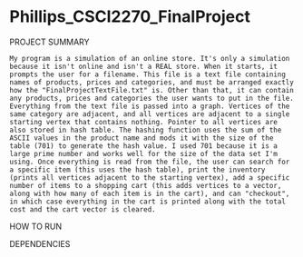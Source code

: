 # Phillips_CSCI2270_FinalProject
PROJECT SUMMARY

	My program is a simulation of an online store. It's only a simulation because it isn't online and isn't a REAL store. When it starts, it prompts the user for a filename. This file is a text file containing names of products, prices and categories, and must be arranged exactly how the "FinalProjectTextFile.txt" is. Other than that, it can contain any products, prices and categories the user wants to put in the file. Everything from the text file is passed into a graph. Vertices of the same category are adjacent, and all vertices are adjacent to a single starting vertex that contains nothing. Pointer to all vertices are also stored in hash table. The hashing function uses the sum of the ASCII values in the product name and mods it with the size of the table (701) to generate the hash value. I used 701 because it is a large prime number and works well for the size of the data set I'm using. Once everything is read from the file, the user can search for a specific item (this uses the hash table), print the inventory (prints all vertices adjacent to the starting vertex), add a specific number of items to a shopping cart (this adds vertices to a vector, along with how many of each item is in the cart), and can "checkout", in which case everything in the cart is printed along with the total cost and the cart vector is cleared. 
	
HOW TO RUN

	

DEPENDENCIES
